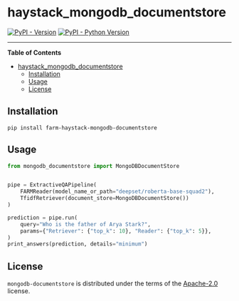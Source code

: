 # haystack_mongodb_documentstore

[![PyPI - Version](https://img.shields.io/pypi/v/farm-haystack-mongodb-documentstore.svg)](https://pypi.org/project/farm-haystack-mongodb-documentstore)
[![PyPI - Python Version](https://img.shields.io/pypi/pyversions/farm-haystack-mongodb-documentstore.svg)](https://pypi.org/project/farm-haystack-mongodb-documentstore)

---

**Table of Contents**

- [haystack_mongodb_documentstore](#haystack_mongodb_documentstore)
  - [Installation](#installation)
  - [Usage](#usage)
  - [License](#license)

## Installation

```console
pip install farm-haystack-mongodb-documentstore
```

## Usage

```python
from mongodb_documentstore import MongoDBDocumentStore


pipe = ExtractiveQAPipeline(
    FARMReader(model_name_or_path="deepset/roberta-base-squad2"),
    TfidfRetriever(document_store=MongoDBDocumentStore())
)

prediction = pipe.run(
    query="Who is the father of Arya Stark?",
    params={"Retriever": {"top_k": 10}, "Reader": {"top_k": 5}},
)
print_answers(prediction, details="minimum")
```

## License

`mongodb-documentstore` is distributed under the terms of the [Apache-2.0](https://spdx.org/licenses/Apache-2.0.html) license.
